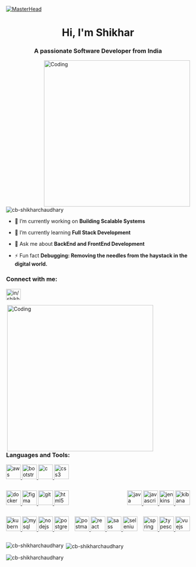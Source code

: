 [![MasterHead](https://camo.githubusercontent.com/2770cb93e25ba3e15252be2731557b4365b1224da5fce00750570fc5b22d9441/68747470733a2f2f7777772e61726b61736f667477617265732e636f6d2f626c6f672f77702d636f6e74656e742f75706c6f6164732f323032312f30312f6865616465725f62616e6e65722d322e6a7067)](https://cb-shikharchaudhary.io)

<h1 align="center">Hi, I'm Shikhar</h1>
<h3 align="center">A passionate Software Developer from India</h3>
<img align="right" alt="Coding" width="400"
    src="https://camo.githubusercontent.com/cae12fddd9d6982901d82580bdf321d81fb299141098ca1c2d4891870827bf17/68747470733a2f2f6d69726f2e6d656469756d2e636f6d2f6d61782f313336302f302a37513379765349765f7430696f4a2d5a2e676966">

<p align="left"> <img
        src="https://komarev.com/ghpvc/?username=cb-shikharchaudhary&label=Profile%20views&color=0e75b6&style=flat"
        alt="cb-shikharchaudhary" /> </p>

- 🔭 I’m currently working on **Building Scalable Systems**

- 🌱 I’m currently learning **Full Stack Development**

- 💬 Ask me about **BackEnd and FrontEnd Development**

- ⚡ Fun fact **Debugging: Removing the needles from the haystack in the digital world.**

<h3 align="left">Connect with me:</h3>
<p align="left">
    <a href="https://linkedin.com/in/in/shikharchaudhary2311" target="blank"><img align="center"
            src="https://cdn-icons-png.flaticon.com/256/174/174857.png"
            alt="in/shikharchaudhary2311" height="30" width="40" /></a>
</p>


<div style="display: flex; flex-wrap: wrap; justify-content: space-between;">
    <div>
        <img align="right" alt="Coding" width="400"
    src="https://www.boardinfinity.com/blog/content/images/2023/01/Frontend-vs-Backend.png">
        <h3 align="left">Languages and Tools:</h3>
        <p align="left"  >
            <a href="https://aws.amazon.com" target="_blank" rel="noreferrer"> <img
            src="https://upload.wikimedia.org/wikipedia/commons/thumb/9/93/Amazon_Web_Services_Logo.svg/1024px-Amazon_Web_Services_Logo.svg.png"
            alt="aws" width="40" height="40" /> </a>
    <a href="https://getbootstrap.com" target="_blank" rel="noreferrer"> <img
            src="https://upload.wikimedia.org/wikipedia/commons/thumb/b/b2/Bootstrap_logo.svg/1280px-Bootstrap_logo.svg.png"
            alt="bootstrap" width="40" height="40" /> </a>
    <a href="https://www.cprogramming.com/" target="_blank" rel="noreferrer"> <img
            src="https://upload.wikimedia.org/wikipedia/commons/thumb/1/18/C_Programming_Language.svg/695px-C_Programming_Language.svg.png"
            alt="c" width="40" height="40" /> </a>
    <a href="https://www.w3schools.com/css/" target="_blank" rel="noreferrer"> <img
            src="https://upload.wikimedia.org/wikipedia/commons/thumb/6/62/CSS3_logo.svg/1024px-CSS3_logo.svg.png"
            alt="css3" width="40" height="40" /> </a>
        </p>
    </div>
    <div>
        <p align="left">
             <a href="https://www.docker.com/" target="_blank" rel="noreferrer"> <img
            src="https://i.pinimg.com/originals/5c/bb/a7/5cbba74b40ec0c0ce77b3db3ec1a5e05.png" alt="docker" width="40"
            height="40" /> </a>
    <a href="https://www.figma.com/" target="_blank" rel="noreferrer"> <img
            src="https://www.vectorlogo.zone/logos/figma/figma-icon.svg" alt="figma" width="40" height="40" /> </a>
    <a href="https://git-scm.com/" target="_blank" rel="noreferrer"> <img
            src="https://www.vectorlogo.zone/logos/git-scm/git-scm-icon.svg" alt="git" width="40" height="40" /> </a> <a
        href="https://www.w3schools.com/html/default.asp" target="_blank" rel="noreferrer"> <img
            src="https://upload.wikimedia.org/wikipedia/commons/thumb/6/61/HTML5_logo_and_wordmark.svg/512px-HTML5_logo_and_wordmark.svg.png"
            alt="html5" width="40" height="40" /> </a> 
        </p>
    </div>
    <div>
        <p align="left">
           <a href="https://www.java.com" target="_blank" rel="noreferrer">
        <img src="https://cdn.worldvectorlogo.com/logos/java.svg"
            alt="java" width="40" height="40" /> </a> <a href="https://developer.mozilla.org/en-US/docs/Web/JavaScript"
        target="_blank" rel="noreferrer"> <img
            src="https://upload.wikimedia.org/wikipedia/commons/thumb/b/ba/Javascript_badge.svg/1200px-Javascript_badge.svg.png"
            alt="javascript" width="40" height="40" /> </a> <a href="https://www.jenkins.io" target="_blank"
        rel="noreferrer"> <img src="https://www.vectorlogo.zone/logos/jenkins/jenkins-icon.svg" alt="jenkins" width="40"
            height="40" /> </a> <a href="https://www.elastic.co/kibana" target="_blank" rel="noreferrer"> <img
            src="https://www.vectorlogo.zone/logos/elasticco_kibana/elasticco_kibana-icon.svg" alt="kibana" width="40"
            height="40" /> </a> 
        </p>
    </div>
    <div>
        <p align="left">
           <a href="https://kubernetes.io" target="_blank" rel="noreferrer"> <img
            src="https://www.vectorlogo.zone/logos/kubernetes/kubernetes-icon.svg" alt="kubernetes" width="40"
            height="40" /> </a> <a href="https://www.mysql.com/" target="_blank" rel="noreferrer"> <img
            src="https://upload.wikimedia.org/wikipedia/commons/thumb/b/b2/Database-mysql.svg/1200px-Database-mysql.svg.png"
            alt="mysql" width="40" height="40" /> </a> <a href="https://nodejs.org" target="_blank" rel="noreferrer">
        <img src="https://upload.wikimedia.org/wikipedia/commons/thumb/d/d9/Node.js_logo.svg/2560px-Node.js_logo.svg.png"
            alt="nodejs" width="40" height="40" /> </a> <a href="https://www.postgresql.org" target="_blank"
        rel="noreferrer"> <img
            src="https://upload.wikimedia.org/wikipedia/commons/thumb/2/29/Postgresql_elephant.svg/1985px-Postgresql_elephant.svg.png"
            alt="postgresql" width="40" height="40" /> </a>
        </p>
    </div>
    <div>
        <p align="left">
            <a href="https://postman.com" target="_blank"
        rel="noreferrer"> <img src="https://www.vectorlogo.zone/logos/getpostman/getpostman-icon.svg" alt="postman"
            width="40" height="40" /> </a> <a href="https://reactjs.org/" target="_blank" rel="noreferrer"> <img
            src="https://reactnative.dev/img/header_logo.svg" alt="react" width="40" height="40" /> </a> <a
        href="https://sass-lang.com" target="_blank" rel="noreferrer"> <img
            src="https://encrypted-tbn0.gstatic.com/images?q=tbn:ANd9GcQBoZojKyF3vEZChNnBCJc4nFZgzG1ciCl-4pUNB0sqAmvpZu1lFT6UiS95VHAcKOPo_SE&usqp=CAU"
            alt="sass" width="40" height="40" /> </a> <a href="https://www.selenium.dev" target="_blank"
        rel="noreferrer"> <img src="https://upload.wikimedia.org/wikipedia/commons/d/d5/Selenium_Logo.png"
            alt="selenium" width="40" height="40" /> </a> 
        </p>
    </div>
    <div>
        <p align="left">
           <a href="https://spring.io/" target="_blank" rel="noreferrer">
        <img src="https://www.vectorlogo.zone/logos/springio/springio-icon.svg" alt="spring" width="40" height="40" />
    </a> <a href="https://www.typescriptlang.org/" target="_blank" rel="noreferrer"> <img
            src="https://upload.wikimedia.org/wikipedia/commons/thumb/4/4c/Typescript_logo_2020.svg/2048px-Typescript_logo_2020.svg.png"
            alt="typescript" width="40" height="40" /> </a> <a href="https://vuejs.org/" target="_blank"
        rel="noreferrer"> <img
            src="https://upload.wikimedia.org/wikipedia/commons/thumb/9/95/Vue.js_Logo_2.svg/1184px-Vue.js_Logo_2.svg.png"
            alt="vuejs" width="40" height="40" /> </a>
        </p>
    </div>
</div>



<p><img align="left"
        src="https://github-readme-stats.vercel.app/api/top-langs?username=cb-shikharchaudhary&show_icons=true&locale=en&layout=compact"
        alt="cb-shikharchaudhary" /></p>

<p>&nbsp;<img align="center"
        src="https://github-readme-stats.vercel.app/api?username=cb-shikharchaudhary&show_icons=true&locale=en"
        alt="cb-shikharchaudhary" /></p>

<p><img align="center" src="https://github-readme-streak-stats.herokuapp.com/?user=cb-shikharchaudhary&"
        alt="cb-shikharchaudhary" /></p>

